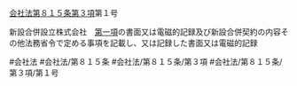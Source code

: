 [会社法第８１５条第３項](会社法＿＿＿＿第８１５条第３項)第１号

新設合併設立株式会社　[第一項](会社法＿＿＿＿第８１５条第１項)の書面又は電磁的記録及び新設合併契約の内容その他法務省令で定める事項を記載し、又は記録した書面又は電磁的記録


#会社法
#会社法/第８１５条
#会社法/第８１５条/第３項
#会社法/第８１５条/第３項/第１号
